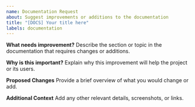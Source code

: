```yaml
---
name: Documentation Request
about: Suggest improvements or additions to the documentation
title: "[DOCS] Your title here"
labels: documentation
---
```


**What needs improvement?**
Describe the section or topic in the documentation that requires changes or additions.

**Why is this important?**
Explain why this improvement will help the project or its users.

**Proposed Changes**
Provide a brief overview of what you would change or add.

**Additional Context**
Add any other relevant details, screenshots, or links.
